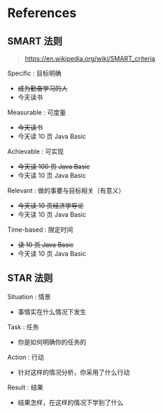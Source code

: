 # References

## SMART 法则

> https://en.wikipedia.org/wiki/SMART_criteria

Specific : 目标明确

- ~~成为勤奋学习的人~~
- 今天读书

Measurable : 可度量

- ~~今天读书~~
- 今天读 10 页 Java Basic

Achievable : 可实现

- ~~今天读 100 页 Java Basic~~
- 今天读 10 页 Java Basic

Relevant : 做的事要与目标相关（有意义）

- ~~今天读 10 页经济学导论~~
- 今天读 10 页 Java Basic

Time-based : 限定时间

- ~~读 10 页 Java Basic~~
- 今天读 10 页 Java Basic

## STAR 法则

Situation : 情景

- 事情实在什么情况下发生

Task : 任务

- 你是如何明确你的任务的

Action : 行动

- 针对这样的情况分析，你采用了什么行动

Result : 结果

- 结果怎样，在这样的情况下学到了什么
